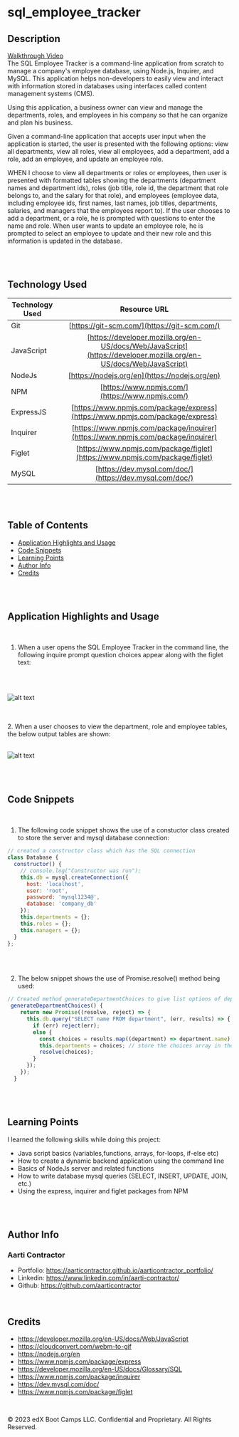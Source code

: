 # sql_employee_tracker

## Description

[Walkthrough Video]()
<br>
The SQL Employee Tracker is a command-line application from scratch to manage a company's employee database, using Node.js, Inquirer, and MySQL. This application helps non-developers to easily view and interact with information stored in databases using interfaces called content management systems (CMS).

Using this application, a business owner can view and manage the departments, roles, and employees in his company
so that he can organize and plan his business.

Given a command-line application that accepts user input when the application is started, the user is presented with the following options: view all departments, view all roles, view all employees, add a department, add a role, add an employee, and update an employee role.

WHEN I choose to view all departments or roles or employees, then user is presented with formatted tables showing the departments (department names and department ids), roles (job title, role id, the department that role belongs to, and the salary for that role), and employees (employee data, including employee ids, first names, last names, job titles, departments, salaries, and managers that the employees report to).
If the user chooses to add a department, or a role, he is prompted with questions to enter the name and role. 
When user wants to update an employee role, he is prompted to select an employee to update and their new role and this information is updated in the database.

<br>
<br>


## Technology Used 

| Technology Used         | Resource URL           | 
| ------------- |:-------------:|    
| Git | [https://git-scm.com/](https://git-scm.com/)     |  
| JavaScript | [https://developer.mozilla.org/en-US/docs/Web/JavaScript](https://developer.mozilla.org/en-US/docs/Web/JavaScript) |  
| NodeJs | [https://nodejs.org/en](https://nodejs.org/en) |
| NPM | [https://www.npmjs.com/](https://www.npmjs.com/) |
| ExpressJS | [https://www.npmjs.com/package/express](https://www.npmjs.com/package/express) |
| Inquirer | [https://www.npmjs.com/package/inquirer](https://www.npmjs.com/package/inquirer) |
| Figlet | [https://www.npmjs.com/package/figlet](https://www.npmjs.com/package/figlet) |
| MySQL | [https://dev.mysql.com/doc/](https://dev.mysql.com/doc/) |






<br>
<br>


## Table of Contents

* [Application Highlights and Usage](#application-highlights-and-usage)
* [Code Snippets](#code-snippets)
* [Learning Points](#learning-points)
* [Author Info](#author-info)
* [Credits](#credits)

<br>
<br>

## Application Highlights and Usage
<br>

1. When a user opens the SQL Employee Tracker in the command line, the following inquire prompt question choices appear along with the figlet text:
<br>
<br>


![alt text](./Develop/figlet.jpg)

<br>
<br>
2. When a user chooses to view the department, role and employee tables, the below output tables are shown: 
<br>
<br>

![alt text](./Develop/view-tables.jpg)

<br>
<br>


## Code Snippets

<br>

1. The following code snippet shows the use of a constuctor class created to store the server and mysql database connection:

```javascript
// created a constructor class which has the SQL connection
class Database {
  constructor() {
    // console.log("Constructor was run");
    this.db = mysql.createConnection({
      host: 'localhost',
      user: 'root',
      password: 'mysql1234@',
      database: 'company_db'
    });
    this.departments = {};
    this.roles = {};
    this.managers = {};
  }
};

```

<br>
<br>


2. The below snippet shows the use of Promise.resolve() method being used:
```javascript
// Created method generateDepartmentChoices to give list options of department names when prompted
 generateDepartmentChoices() {
    return new Promise((resolve, reject) => {
      this.db.query("SELECT name FROM department", (err, results) => {
        if (err) reject(err);
        else {
          const choices = results.map((department) => department.name);
          this.departments = choices; // store the choices array in the object
          resolve(choices);
        }
      });
    });
  }
```

<br>
<br>


## Learning Points 

   I learned the following skills while doing this project:
<br>
- Java script basics (variables,functions, arrays, for-loops, if-else etc)
- How to create a dynamic backend application using the command line
- Basics of NodeJs server and related functions
- How to write database mysql queries (SELECT, INSERT, UPDATE, JOIN, etc.)
- Using the express, inquirer and figlet packages from NPM

<br>
<br>

## Author Info

### Aarti Contractor


- Portfolio: https://aarticontractor.github.io/aarticontractor_portfolio/
- Linkedin: https://www.linkedin.com/in/aarti-contractor/
- Github: https://github.com/aarticontractor

<br>

## Credits

- https://developer.mozilla.org/en-US/docs/Web/JavaScript
- https://cloudconvert.com/webm-to-gif
- https://nodejs.org/en
- https://www.npmjs.com/package/express
- https://developer.mozilla.org/en-US/docs/Glossary/SQL
- https://www.npmjs.com/package/inquirer
- https://dev.mysql.com/doc/
- https://www.npmjs.com/package/figlet




<br>

© 2023 edX Boot Camps LLC. Confidential and Proprietary. All Rights Reserved.